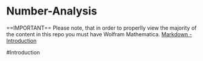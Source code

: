 # Number-Analysis
==IMPORTANT== Please note, that in order to properlly view the majority of the content in this repo you must have Wolfram Mathematica.
[Markdown - Introduction](#Introduction)




























#Introduction
